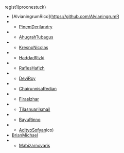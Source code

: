 regist1(proonestuck)
- [AlvianingrumRico](https://github.com/AlvianingrumR
- - [PinemDerilandry](https://github.com/PinemDerilandry)
- - [AhugrahTubagus](https://github.com/AhugrahTubagus)
- - [KresnoNicolas](https://github.com/KresnoNicolas)
- - [HaddadRizki](https://github.com/HaddadRizki)
- - [RaflesHafizh](https://github.com/RaflesHafizh)
- - [DeviRoy](https://github.com/DeviRoy)
- - [ChairunnisaRedian](https://github.com/ChairunnisaRedian)
- - [FirasIzhar](https://github.com/FirasIzhar)
- - [TilasnuariIsmail](https://github.com/TilasnuariIsmail)
- - [BayuRinno](https://github.com/BayuRinno)
- - [AdityoSofyan](https://github.com/AdityoSofyan)ico)
- [BrianMichael](https://github.com/BrianMichael)
- - [Mabizarnovaris](https://github.com/Mabizarnovaris)

